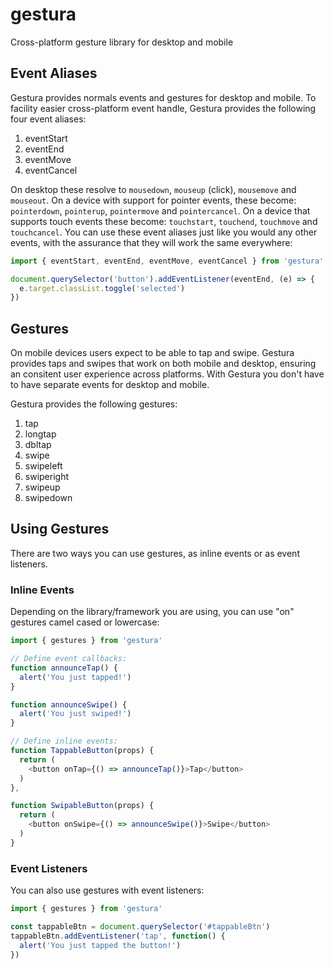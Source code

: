 # gestura
Cross-platform gesture library for desktop and mobile

## Event Aliases

Gestura provides normals events and gestures for desktop and mobile. To facility easier cross-platform event handle, Gestura provides the following four event aliases:

1. eventStart
2. eventEnd
3. eventMove
4. eventCancel

On desktop these resolve to `mousedown`, `mouseup` (click), `mousemove` and `mouseout`. On a device with support for pointer events, these become: `pointerdown`, `pointerup`, `pointermove` and `pointercancel`. On a device that supports touch events these become: `touchstart`, `touchend`, `touchmove` and `touchcancel`. You can use these event aliases just like you would any other events, with the assurance that they will work the same everywhere:

```javascript
import { eventStart, eventEnd, eventMove, eventCancel } from 'gestura'

document.querySelector('button').addEventListener(eventEnd, (e) => {
  e.target.classList.toggle('selected')
})
```

## Gestures

On mobile devices users expect to be able to tap and swipe. Gestura provides taps and swipes that work on both mobile and desktop, ensuring an consitent user experience across platforms. With Gestura you don't have to have separate events for desktop and mobile. 

Gestura provides the following gestures:

1. tap
2. longtap
3. dbltap
4. swipe
5. swipeleft
6. swiperight
7. swipeup
8. swipedown

## Using Gestures

There are two ways you can use gestures, as inline events or as event listeners.

### Inline Events

Depending on the library/framework you are using, you can use "on" gestures camel cased or lowercase:

```javascript
import { gestures } from 'gestura'

// Define event callbacks:
function announceTap() {
  alert('You just tapped!')
}

function announceSwipe() {
  alert('You just swiped!')
}

// Define inline events:
function TappableButton(props) {
  return (
    <button onTap={() => announceTap()}>Tap</button>
  )
},

function SwipableButton(props) {
  return (
    <button onSwipe={() => announceSwipe()}>Swipe</button>
  )
}
```

### Event Listeners

You can also use gestures with event listeners:

```javascript
import { gestures } from 'gestura'

const tappableBtn = document.querySelector('#tappableBtn')
tappableBtn.addEventListener('tap', function() {
  alert('You just tapped the button!')
})
```




